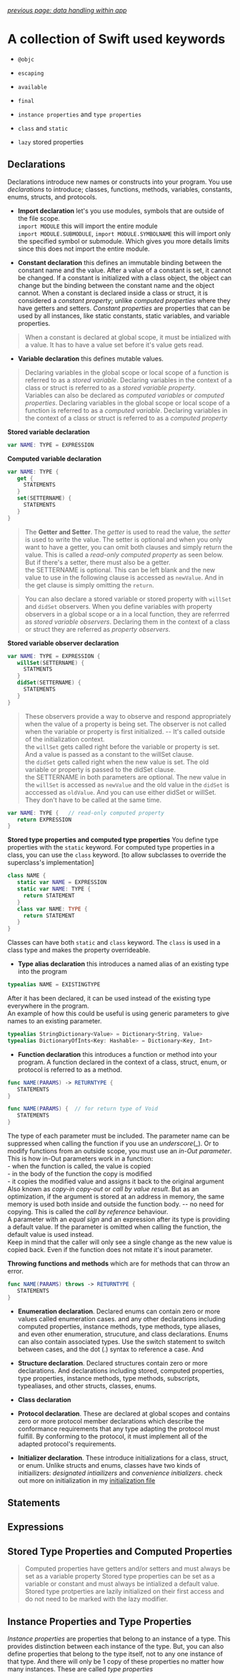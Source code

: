 *[previous page: data handling within app](https://github.com/RinniSwift/Computer-Science-with-iOS/blob/main/dataHandling.md)*

# A collection of Swift used keywords

- `@objc`
- `escaping`
- `available`
- `final`

- `instance properties` and `type properties`
- `class` and `static`
- `lazy` stored properties


## Declarations
Declarations introduce new names or constructs into your program. You use *declarations* to introduce; classes, functions, methods, variables, constants, enums, structs, and protocols.

- **Import declaration** let's you use modules, symbols that are outside of the file scope.\
`import MODULE` this will import the entire module\
`import MODULE.SUBMODULE`, `import MODULE.SYMBOLNAME` this will import only the specified symbol or submodule. Which gives you more details limits since this does not import the entire module.

- **Constant declaration** this defines an immutable binding between the constant name and the value. After a value of a constant is set, it cannot be changed. If a constant is initialized with a class object, the object can change but the binding between the constant name and the object cannot. When a constant is declared inside a class or struct, it is considered a *constant property*; unlike *computed properties* where they have getters and setters. *Constant properties* are properties that can be used by all instances, like static constants, static variables, and variable properties.

> When a constant is declared at global scope, it must be intialized with a value. It has to have a value set before it's value gets read.

- **Variable declaration** this defines mutable values. 

> Declaring variables in the global scope or local scope of a function is referred to as a *stored variable*. Declaring variables in the context of a class or struct is referred to as a *stored variable property*.\
> Variables can also be declared as *computed variables* or *computed properties*. Declaring variables in the global scope or local scope of a function is referred to as a *computed variable*. Declaring variables in the context of a class or struct is referred to as a *computed property*

**Stored variable declaration**
```swift
var NAME: TYPE = EXPRESSION
```

**Computed variable declaration**
```swift
var NAME: TYPE {
   get {
     STATEMENTS
   }
   set(SETTERNAME) {
     STATEMENTS
   }
}
```

> The **Getter and Setter**. The *getter* is used to read the value, the *setter* is used to write the value. The setter is optional and when you only want to have a getter, you can omit both clauses and simply return the value. This is called a *read-only computed property* as seen below. But if there's a setter, there must also be a getter.\
> the SETTERNAME is optional. This can be left blank and the new value to use in the following clause is accessed as `newValue`. And in the get clause is simply omitting the `return`.

> You can also declare a stored variable or stored property with `willSet` and `didSet` observers. When you define variables with property observers in a global scope or a in a local function, they are referrred as *stored variable observers*. Declaring them in the context of a class or struct they are referred as *property observers*.

**Stored variable observer declaration**
```swift
var NAME: TYPE = EXPRESSION {
   willSet(SETTERNAME) {
     STATMENTS
   }
   didSet(SETTERNAME) {
     STATEMENTS
   }
}
```

> These observers provide a way to observe and respond appropriately when the value of a property is being set. The observer is not called when the variable or property is first initialized. -- It's called outside of the initialization context.\
> the `willSet` gets called right before the variable or property is set. And a value is passed as a constant to the willSet clause.\
> the `didSet` gets called right when the new value is set. The old variable or property is passed to the didSet clause.\
> the SETTERNAME in both parameters are optional. The new value in the `willSet` is accessed as `newValue` and the old value in the `didSet` is acccessed as `oldValue`. And you can use either didSet or willSet. They don't have to be called at the same time.

```swift
var NAME: TYPE {   // read-only computed property
   return EXPRESSION
}
```

**Stored type properties and computed type properties**
You define type properties with the `static` keyword. For computed type properties in a class, you can use the `class` keyword. [to allow subclasses to override the superclass's implementation]

```swift
class NAME {
   static var NAME = EXPRESSION
   static var NAME: TYPE {
     return STATEMENT
   }
   class var NAME: TYPE {
     return STATEMENT
   }
}
```
Classes can have both `static` and `class` keyword. The `class` is used in a class type and makes the property overrideable.

- **Type alias declaration** this introduces a named alias of an existing type into the program

```swift
typealias NAME = EXISTINGTYPE
```
After it has been declared, it can be used instead of the existing type everywhere in the program.\
An example of how this could be useful is using generic parameters to give names to an existing parameter.

```swift
typealias StringDictionary<Value> = Dictionary<String, Value>
typealias DictionaryOfInts<Key: Hashable> = Dictionary<Key, Int>
```

- **Function declaration** this introduces a function or method into your program. A function declared in the context of a class, struct, enum, or protocol is referred to as a method.

```swift
func NAME(PARAMS) -> RETURNTYPE {
   STATEMENTS
}

func NAME(PARAMS) {  // for return type of Void
   STATEMENTS
}
```
The type of each parameter must be included. The parameter name can be suppressed when calling the function if you use an *underscore*(_). Or to modify functions from an outside scope, you must use an *in-Out parameter*. \
This is how in-Out parameters work in a function:\
    - when the function is called, the value is copied\
    - in the body of the function the copy is modified\
    - it copies the modified value and assigns it back to the original argument\
Also known as *copy-in copy-out* or *call by value result*. But as an optimization, if the argument is stored at an address in memory, the same memory is used both inside and outside the function body. -- no need for copying. This is called the *call by reference* behaviour.\
A parameter with an *equal sign* and an expression after its type is providing a default value. If the parameter is omitted when calling the function, the default value is used instead.\
Keep in mind that the caller will only see a single change as the new value is copied back. Even if the function does not mitate it's inout parameter.

**Throwing functions and methods** which are for methods that can throw an error.

```swift
func NAME(PARAMS) throws -> RETURNTYPE {
   STATEMENTS
}
```

- **Enumeration declaration**. Declared enums can contain zero or more values called enumeration cases. and any other declarations including computed properties, instance methods, type methods, type aliases, and even other enumeration, strucuture, and class declarations. Enums can also contain associated types. Use the switch statement to switch between cases, and the dot (.) syntax to reference a case. And 

- **Structure declaration**. Declared structures contain zero or more declarations. And declarations including stored, computed properties, type properties, instance methods, type methods, subscripts, typealiases, and other structs, classes, enums.

- **Class declaration**
- **Protocol declaration**. These are declared at global scopes and contains zero or more protocol member declarations which describe the conformance requirements that any type adapting the protocol must fulfill. By conforming to the protocol, it must implement all of the adapted protocol's requirements.
- **Initializer declaration**. These introduce initializations for a class, struct, or enum. Unlike structs and enums, classes have two kinds of initiailizers: *designated intiailizers* and *convenience initializers*. check out more on initialization in my [initialization file](https://github.com/RinniSwift/iOS/blob/master/Initializers.md)



## Statements

## Expressions


## Stored Type Properties and Computed Properties
> Computed properties have getters and/or setters and must always be set as a variable property
> Stored type properties can be set as a variable or constant and must always be intialized a default value.
> Stored type protperties are lazily initialized on their first access and do not need to be marked with the lazy modifier.

## Instance Properties and Type Properties
*Instance properties* are properties that belong to an instance of a type. This provides distinction between each instance of the type. But, you can also define properties that belong to the type itself, not to any one instance of that type. And there will only be 1 copy of these properties no matter how many instances. These are called *type properties*
